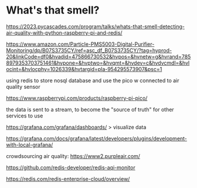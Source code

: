 # What's that smell?
https://2023.pycascades.com/program/talks/whats-that-smell-detecting-air-quality-with-python-raspberry-pi-and-redis/

https://www.amazon.com/Particle-PMS5003-Digital-Purifier-Monitoring/dp/B07S3735CY/ref=asc_df_B07S3735CY/?tag=hyprod-20&linkCode=df0&hvadid=475866730532&hvpos=&hvnetw=g&hvrand=7858979353703751461&hvpone=&hvptwo=&hvqmt=&hvdev=c&hvdvcmdl=&hvlocint=&hvlocphy=1026339&hvtargid=pla-954295573907&psc=1

using redis to store nosql database and use the pico w connected to air quality sensor

https://www.raspberrypi.com/products/raspberry-pi-pico/

the data is sent to a stream, to become the "source of truth" for other services to use

https://grafana.com/grafana/dashboards/ > visualize data

https://grafana.com/docs/grafana/latest/developers/plugins/development-with-local-grafana/

crowdsourcing air quality: https://www2.purpleair.com/

https://github.com/redis-developer/redis-aqi-monitor

https://redis.com/redis-enterprise-cloud/overview/

